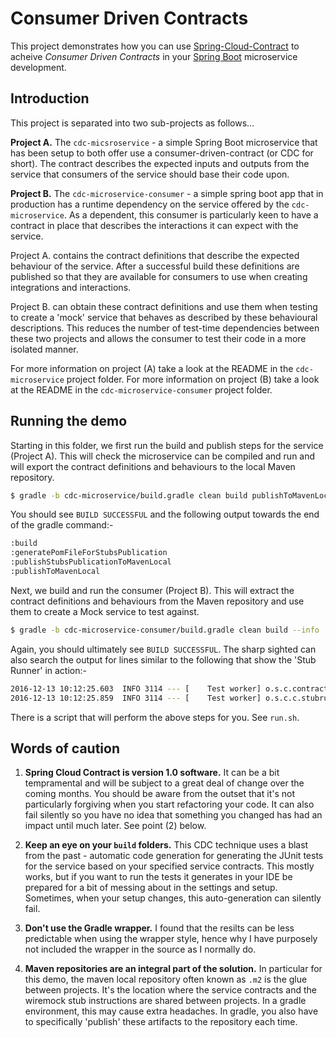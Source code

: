 # Consumer Driven Contracts

This project demonstrates how you can use [Spring-Cloud-Contract][a] to acheive *Consumer Driven Contracts* in your [Spring Boot][b] microservice development.

## Introduction

This project is separated into two sub-projects as follows...

  **Project A.** The `cdc-micsroservice` - a simple Spring Boot microservice that has been setup to both offer use a consumer-driven-contract (or CDC for short). The contract describes the expected inputs and outputs from the service that consumers of the service should base their code upon.

  **Project B.** The `cdc-microservice-consumer` - a simple spring boot app that in production has a runtime dependency on the service offered by the `cdc-microservice`. As a dependent, this consumer is particularly keen to have a contract in place that describes the interactions it can expect with the service.

Project A. contains the contract definitions that describe the expected behaviour of the service. After a successful build these definitions are published so that they are available for consumers to use when creating integrations and interactions.

Project B. can obtain these contract definitions and use them when testing to create a 'mock' service that behaves as described by these behavioural descriptions. This reduces the number of test-time dependencies between these two projects and allows the consumer to test their code in a more isolated manner.

For more information on project (A) take a look at the README in the `cdc-microservice` project folder. For more information on project (B) take a look at the README in the `cdc-microservice-consumer` project folder.

## Running the demo

Starting in this folder, we first run the build and publish steps for the service (Project A). This will check the microservice can be compiled and run and will export the contract definitions and behaviours to the local Maven repository.

```bash
$ gradle -b cdc-microservice/build.gradle clean build publishToMavenLocal
```

You should see `BUILD SUCCESSFUL` and the following output towards the end of the gradle command:-

```bash
:build
:generatePomFileForStubsPublication
:publishStubsPublicationToMavenLocal
:publishToMavenLocal
```

Next, we build and run the consumer (Project B). This will extract the contract definitions and behaviours from the Maven repository and use them to create a Mock service to test against.

```bash
$ gradle -b cdc-microservice-consumer/build.gradle clean build --info
```

Again, you should ultimately see `BUILD SUCCESSFUL`. The sharp sighted can also search the output for lines similar to the following that show the 'Stub Runner' in action:-

```bash
2016-12-13 10:12:25.603  INFO 3114 --- [    Test worker] o.s.c.contract.stubrunner.StubServer     : Started stub server for project [io.pivotalservices:cdc-microservice:0.0.1-SNAPSHOT:stubs] on port 6565
2016-12-13 10:12:25.859  INFO 3114 --- [    Test worker] o.s.c.c.stubrunner.StubRunnerExecutor    : All stubs are now running RunningStubs [namesAndPorts={io.pivotalservices:cdc-microservice:0.0.1-SNAPSHOT:stubs=6565}]
```

There is a script that will perform the above steps for you. See `run.sh`.

## Words of caution

1. **Spring Cloud Contract is version 1.0 software.** It can be a bit tempramental and will be subject to a great deal of change over the coming months. You should be aware from the outset that it's not particularly forgiving when you start refactoring your code. It can also fail silently so you have no idea that something you changed has had an impact until much later. See point (2) below.

2. **Keep an eye on your `build` folders.** This CDC technique uses a blast from the past - automatic code generation for generating the JUnit tests for the service based on your specified service contracts. This mostly works, but if you want to run the tests it generates in your IDE be prepared for a bit of messing about in the settings and setup. Sometimes, when your setup changes, this auto-generation can silently fail.

3. **Don't use the Gradle wrapper.** I found that the resilts can be less predictable when using the wrapper style, hence why I have purposely not included the wrapper in the source as I normally do.

4. **Maven repositories are an integral part of the solution.** In particular for this demo, the maven local repository often known as `.m2` is the glue between projects. It's the location where the service contracts and the wiremock stub instructions are shared between projects. In a gradle environment, this may cause extra headaches. In gradle, you also have to specifically 'publish' these artifacts to the repository each time.

[a]: https://cloud.spring.io/spring-cloud-contract/
[b]: https://projects.spring.io/spring-boot/
